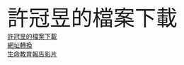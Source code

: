 <font size="20">許冠昱的檔案下載</font><br>
<a href="https://nfuhsu.github.io/HsuPPT/ppt.html">許冠昱的檔案下載</a><br>
<a href="https://blog.pulipuli.info/2016/09/google-google-drive-file-download-link.html#google_drive_download_link_20160926_anchor" download="檔名.pptx">網址轉換</a><br>
<a href="https://nfuhsu.github.io/HsuPPT/20220106.html">生命教育報告影片</a><br>
